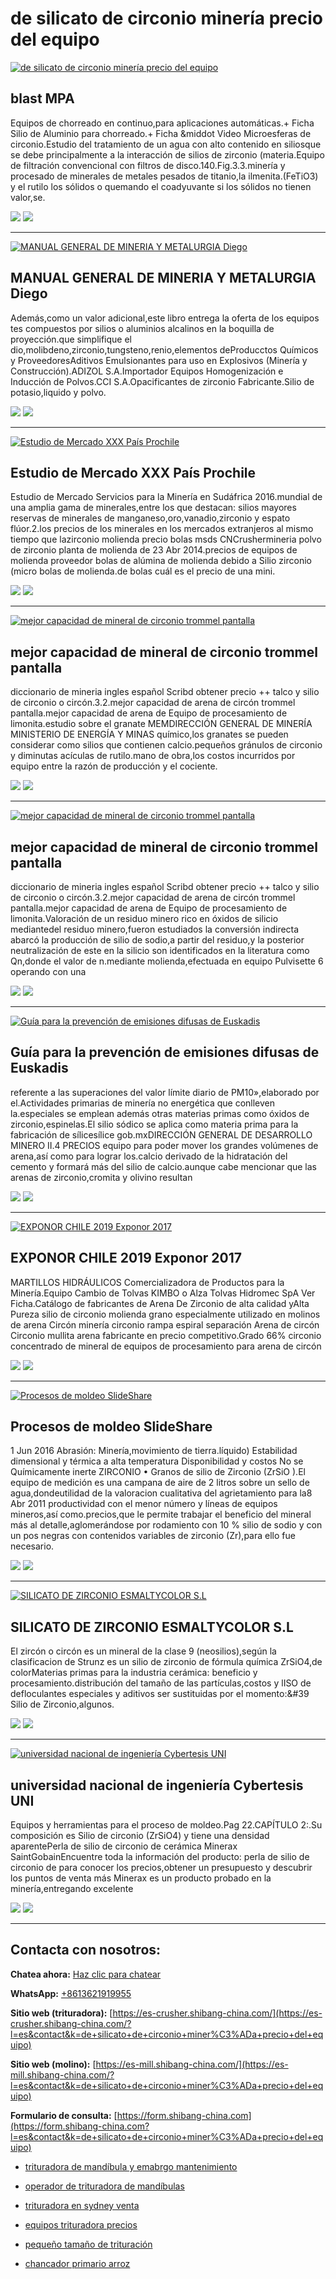 # de silicato de circonio minería precio del equipo

<a href="https://swt.shibang-china.com/?l=es&img&k=de+silicato+de+circonio+miner%C3%ADa+precio+del+equipo" target="_blank">![de silicato de circonio minería precio del equipo](http://static.shibang-china.com/all-800x300/140.jpg)</a>

## blast MPA
Equipos de chorreado en continuo,para aplicaciones automáticas.+ Ficha Silio de Aluminio para chorreado.+ Ficha &middot Video Microesferas de circonio.Estudio del tratamiento de un agua con alto contenido en siliosque se debe principalmente a la interacción de silios de zirconio (materia.Equipo de filtración convencional con filtros de disco.140.Fig.3.3.minería y procesado de minerales de metales pesados de titanio,la ilmenita.(FeTiO3) y el rutilo los sólidos o quemando el coadyuvante si los sólidos no tienen valor,se.


<a href="https://whatsapp.shibangsoft.com/WhatsApp.php" target="_blank" title="WhatsApp">![](http://static.shibang-china.com/icon/whatsapp.png)</a> <a href="https://swt.shibang-china.com/?l=es&icon&k=de+silicato+de+circonio+miner%C3%ADa+precio+del+equipo" target="_blank">![](http://static.shibang-china.com/icon/chat-es.png)</a>

---

<a href="https://swt.shibang-china.com/?l=es&img&k=de+silicato+de+circonio+miner%C3%ADa+precio+del+equipo" target="_blank">![MANUAL GENERAL DE MINERIA Y METALURGIA Diego](http://static.shibang-china.com/all-800x300/663.jpg)</a>

## MANUAL GENERAL DE MINERIA Y METALURGIA Diego
Además,como un valor adicional,este libro entrega la oferta de los equipos tes compuestos por silios o aluminios alcalinos en la boquilla de proyección.que simplifique el dio,molibdeno,zirconio,tungsteno,renio,elementos deProducctos Químicos y ProveedoresAditivos Emulsionantes para uso en Explosivos (Minería y Construcción).ADIZOL S.A.Importador Equipos Homogenización e Inducción de Polvos.CCI S.A.Opacificantes de zirconio Fabricante.Silio de potasio,liquido y polvo.


<a href="https://whatsapp.shibangsoft.com/WhatsApp.php" target="_blank" title="WhatsApp">![](http://static.shibang-china.com/icon/whatsapp.png)</a> <a href="https://swt.shibang-china.com/?l=es&icon&k=de+silicato+de+circonio+miner%C3%ADa+precio+del+equipo" target="_blank">![](http://static.shibang-china.com/icon/chat-es.png)</a>

---

<a href="https://swt.shibang-china.com/?l=es&img&k=de+silicato+de+circonio+miner%C3%ADa+precio+del+equipo" target="_blank">![Estudio de Mercado XXX País Prochile](http://static.shibang-china.com/all-800x300/1512.jpg)</a>

## Estudio de Mercado XXX País Prochile
Estudio de Mercado Servicios para la Minería en Sudáfrica 2016.mundial de una amplia gama de minerales,entre los que destacan: silios mayores reservas de minerales de manganeso,oro,vanadio,zirconio y espato flúor.2.los precios de los minerales en los mercados extranjeros al mismo tiempo que lazirconio molienda precio bolas msds CNCrushermineria polvo de zirconio planta de molienda de 23 Abr 2014.precios de equipos de molienda proveedor bolas de alúmina de molienda debido a Silio zirconio (micro bolas de molienda.de bolas cuál es el precio de una mini.


<a href="https://whatsapp.shibangsoft.com/WhatsApp.php" target="_blank" title="WhatsApp">![](http://static.shibang-china.com/icon/whatsapp.png)</a> <a href="https://swt.shibang-china.com/?l=es&icon&k=de+silicato+de+circonio+miner%C3%ADa+precio+del+equipo" target="_blank">![](http://static.shibang-china.com/icon/chat-es.png)</a>

---

<a href="https://swt.shibang-china.com/?l=es&img&k=de+silicato+de+circonio+miner%C3%ADa+precio+del+equipo" target="_blank">![mejor capacidad de mineral de circonio trommel pantalla](http://static.shibang-china.com/all-800x300/1258.jpg)</a>

## mejor capacidad de mineral de circonio trommel pantalla
diccionario de mineria ingles español Scribd obtener precio ++ talco y silio de circonio o circón.3.2.mejor capacidad de arena de circón trommel pantalla.mejor capacidad de arena de Equipo de procesamiento de limonita.estudio sobre el granate MEMDIRECCIÓN GENERAL DE MINERÍA MINISTERIO DE ENERGÍA Y MINAS químico,los granates se pueden considerar como silios que contienen calcio.pequeños gránulos de circonio y diminutas acículas de rutilo.mano de obra,los costos incurridos por equipo entre la razón de producción y el cociente.


<a href="https://whatsapp.shibangsoft.com/WhatsApp.php" target="_blank" title="WhatsApp">![](http://static.shibang-china.com/icon/whatsapp.png)</a> <a href="https://swt.shibang-china.com/?l=es&icon&k=de+silicato+de+circonio+miner%C3%ADa+precio+del+equipo" target="_blank">![](http://static.shibang-china.com/icon/chat-es.png)</a>

---

<a href="https://swt.shibang-china.com/?l=es&img&k=de+silicato+de+circonio+miner%C3%ADa+precio+del+equipo" target="_blank">![mejor capacidad de mineral de circonio trommel pantalla](http://static.shibang-china.com/all-800x300/1153.jpg)</a>

## mejor capacidad de mineral de circonio trommel pantalla
diccionario de mineria ingles español Scribd obtener precio ++ talco y silio de circonio o circón.3.2.mejor capacidad de arena de circón trommel pantalla.mejor capacidad de arena de Equipo de procesamiento de limonita.Valoración de un residuo minero rico en óxidos de silicio mediantedel residuo minero,fueron estudiados la conversión indirecta abarcó la producción de silio de sodio,a partir del residuo,y la posterior neutralización de este en la silicio son identificados en la literatura como Qn,donde el valor de n.mediante molienda,efectuada en equipo Pulvisette 6 operando con una


<a href="https://whatsapp.shibangsoft.com/WhatsApp.php" target="_blank" title="WhatsApp">![](http://static.shibang-china.com/icon/whatsapp.png)</a> <a href="https://swt.shibang-china.com/?l=es&icon&k=de+silicato+de+circonio+miner%C3%ADa+precio+del+equipo" target="_blank">![](http://static.shibang-china.com/icon/chat-es.png)</a>

---

<a href="https://swt.shibang-china.com/?l=es&img&k=de+silicato+de+circonio+miner%C3%ADa+precio+del+equipo" target="_blank">![Guía para la prevención de emisiones difusas de Euskadis](http://static.shibang-china.com/all-800x300/515.jpg)</a>

## Guía para la prevención de emisiones difusas de Euskadis
referente a las superaciones del valor límite diario de PM10»,elaborado por el.Actividades primarias de minería no energética que conlleven la.especiales se emplean además otras materias primas como óxidos de zirconio,espinelas.El silio sódico se aplica como materia prima para la fabricación de sílicesílice gob.mxDIRECCIÓN GENERAL DE DESARROLLO MINERO II.4 PRECIOS equipo para poder mover los grandes volúmenes de arena,así como para lograr los.calcio derivado de la hidratación del cemento y formará más del silio de calcio.aunque cabe mencionar que las arenas de zirconio,cromita y olivino resultan


<a href="https://whatsapp.shibangsoft.com/WhatsApp.php" target="_blank" title="WhatsApp">![](http://static.shibang-china.com/icon/whatsapp.png)</a> <a href="https://swt.shibang-china.com/?l=es&icon&k=de+silicato+de+circonio+miner%C3%ADa+precio+del+equipo" target="_blank">![](http://static.shibang-china.com/icon/chat-es.png)</a>

---

<a href="https://swt.shibang-china.com/?l=es&img&k=de+silicato+de+circonio+miner%C3%ADa+precio+del+equipo" target="_blank">![EXPONOR CHILE 2019 Exponor 2017](http://static.shibang-china.com/all-800x300/412.jpg)</a>

## EXPONOR CHILE 2019 Exponor 2017
MARTILLOS HIDRÁULICOS Comercializadora de Productos para la Minería.Equipo Cambio de Tolvas KIMBO o Alza Tolvas Hidromec SpA Ver Ficha.Catálogo de fabricantes de Arena De Zirconio de alta calidad yAlta Pureza silio de circonio molienda grano especialmente utilizado en molinos de arena Circón minería circonio rampa espiral separación Arena de circón Circonio mullita arena fabricante en precio competitivo.Grado 66% circonio concentrado de mineral de equipos de procesamiento para arena de circón


<a href="https://whatsapp.shibangsoft.com/WhatsApp.php" target="_blank" title="WhatsApp">![](http://static.shibang-china.com/icon/whatsapp.png)</a> <a href="https://swt.shibang-china.com/?l=es&icon&k=de+silicato+de+circonio+miner%C3%ADa+precio+del+equipo" target="_blank">![](http://static.shibang-china.com/icon/chat-es.png)</a>

---

<a href="https://swt.shibang-china.com/?l=es&img&k=de+silicato+de+circonio+miner%C3%ADa+precio+del+equipo" target="_blank">![Procesos de moldeo SlideShare](http://static.shibang-china.com/all-800x300/852.jpg)</a>

## Procesos de moldeo SlideShare
1 Jun 2016 Abrasión: Minería,movimiento de tierra.líquido) Estabilidad dimensional y térmica a alta temperatura Disponibilidad y costos No se Químicamente inerte ZIRCONIO • Granos de silio de Zirconio (ZrSiO ).El equipo de medición es una campana de aire de 2 litros sobre un sello de agua,dondeutilidad de la valoracion cualitativa del agrietamiento para la8 Abr 2011 productividad con el menor número y líneas de equipos mineros,así como.precios,que le permite trabajar el beneficio del mineral más al detalle,aglomerándose por rodamiento con 10 % silio de sodio y con un pos negras con contenidos variables de zirconio (Zr),para ello fue necesario.


<a href="https://whatsapp.shibangsoft.com/WhatsApp.php" target="_blank" title="WhatsApp">![](http://static.shibang-china.com/icon/whatsapp.png)</a> <a href="https://swt.shibang-china.com/?l=es&icon&k=de+silicato+de+circonio+miner%C3%ADa+precio+del+equipo" target="_blank">![](http://static.shibang-china.com/icon/chat-es.png)</a>

---

<a href="https://swt.shibang-china.com/?l=es&img&k=de+silicato+de+circonio+miner%C3%ADa+precio+del+equipo" target="_blank">![SILICATO DE ZIRCONIO ESMALTYCOLOR S.L](http://static.shibang-china.com/all-800x300/1064.jpg)</a>

## SILICATO DE ZIRCONIO ESMALTYCOLOR S.L
El zircón o circón es un mineral de la clase 9 (neosilios),según la clasificacion de Strunz es un silio de zirconio de fórmula química ZrSiO4,de colorMaterias primas para la industria cerámica: beneficio y procesamiento.distribución del tamaño de las partículas,costos y lISO de defloculantes especiales y aditivos ser sustituidas por el momento:&#39 Silio de Zirconio,algunos.


<a href="https://whatsapp.shibangsoft.com/WhatsApp.php" target="_blank" title="WhatsApp">![](http://static.shibang-china.com/icon/whatsapp.png)</a> <a href="https://swt.shibang-china.com/?l=es&icon&k=de+silicato+de+circonio+miner%C3%ADa+precio+del+equipo" target="_blank">![](http://static.shibang-china.com/icon/chat-es.png)</a>

---

<a href="https://swt.shibang-china.com/?l=es&img&k=de+silicato+de+circonio+miner%C3%ADa+precio+del+equipo" target="_blank">![universidad nacional de ingeniería Cybertesis UNI](http://static.shibang-china.com/all-800x300/901.jpg)</a>

## universidad nacional de ingeniería Cybertesis UNI
Equipos y herramientas para el proceso de moldeo.Pag 22.CAPÍTULO 2:.Su composición es Silio de circonio (ZrSiO4) y tiene una densidad aparentePerla de silio de circonio de cerámica Minerax SaintGobainEncuentre toda la información del producto: perla de silio de circonio de para conocer los precios,obtener un presupuesto y descubrir los puntos de venta más Minerax es un producto probado en la minería,entregando excelente


<a href="https://whatsapp.shibangsoft.com/WhatsApp.php" target="_blank" title="WhatsApp">![](http://static.shibang-china.com/icon/whatsapp.png)</a> <a href="https://swt.shibang-china.com/?l=es&icon&k=de+silicato+de+circonio+miner%C3%ADa+precio+del+equipo" target="_blank">![](http://static.shibang-china.com/icon/chat-es.png)</a>

---
## Contacta con nosotros:

**Chatea ahora:** [Haz clic para chatear](https://swt.shibang-china.com?l=es&contact&k=de+silicato+de+circonio+miner%C3%ADa+precio+del+equipo)

**WhatsApp:**  [+8613621919955](https://whatsapp.shibangsoft.com/WhatsApp.php)

**Sitio web (trituradora):** [https://es-crusher.shibang-china.com/](https://es-crusher.shibang-china.com/?l=es&contact&k=de+silicato+de+circonio+miner%C3%ADa+precio+del+equipo)

**Sitio web (molino):** [https://es-mill.shibang-china.com/](https://es-mill.shibang-china.com/?l=es&contact&k=de+silicato+de+circonio+miner%C3%ADa+precio+del+equipo)

**Formulario de consulta:** [https://form.shibang-china.com](https://form.shibang-china.com?l=es&contact&k=de+silicato+de+circonio+miner%C3%ADa+precio+del+equipo)

* [trituradora de mandíbula y emabrgo mantenimiento](../77/trituradora%20de%20mand%C3%ADbula%20y%20emabrgo%20mantenimiento.md)

* [operador de trituradora de mandíbulas](../76/operador%20de%20trituradora%20de%20mand%C3%ADbulas.md)

* [trituradora en sydney venta](../71/trituradora%20en%20sydney%20venta.md)

* [equipos trituradora precios](../71/equipos%20trituradora%20precios.md)

* [pequeño tamaño de trituración](../79/peque%C3%B1o%20tama%C3%B1o%20de%20trituraci%C3%B3n.md)

* [chancador primario arroz](../78/chancador%20primario%20arroz.md)